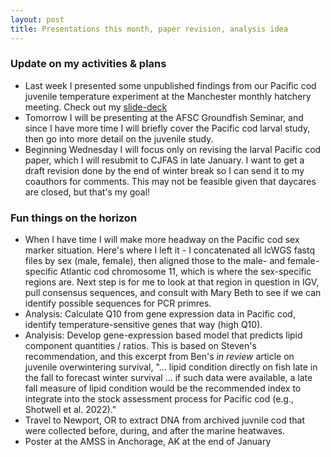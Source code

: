```yaml
---
layout: post
title: Presentations this month, paper revision, analysis idea
---
```


### Update on my activities & plans 
- Last week I presented some unpublished findings from our Pacific cod juvenile temperature experiment at the Manchester monthly hatchery meeting. Check out my [slide-deck](https://github.com/RobertsLab/project-cod-temperature/blob/main/reports/Manchester-Presentation-Dec2024.pdf)
- Tomorrow I will be presenting at the AFSC Groundfish Seminar, and since I have more time I will briefly cover the Pacific cod larval study, then go into more detail on the juvenile study.  
- Beginning Wednesday I will focus only on revising the larval Pacific cod paper, which I will resubmit to CJFAS in late January. I want to get a draft revision done by the end of winter break so I can send it to my coauthors for comments. This may not be feasible given that daycares are closed, but that's my goal!  

### Fun things on the horizon 
- When I have time I will make more headway on the Pacific cod sex marker situation. Here's where I left it - I concatenated all lcWGS fastq files by sex (male, female), then aligned those to the male- and female-specific Atlantic cod chromosome 11, which is where the sex-specific regions are. Next step is for me to look at that region in question in IGV, pull consensus sequences, and consult with Mary Beth to see if we can identify possible sequences for PCR primres.  
- Analysis: Calculate Q10 from gene expression data in Pacific cod, identify temperature-sensitive genes that way (high Q10).
- Analyisis: Develop gene-expression based model that predicts lipid component quantities / ratios. This is based on Steven's recommendation, and this excerpt from Ben's _in review_ article on juvenile overwintering survival, "... lipid condition directly on fish late in the fall to forecast winter survival ... if such data were available, a late fall measure of lipid condition would be the recommended index to integrate into the stock assessment process for Pacific cod (e.g., Shotwell et al. 2022)."  
- Travel to Newport, OR to extract DNA from archived juvnile cod that were collected before, during, and after the marine heatwaves.
- Poster at the AMSS in Anchorage, AK at the end of January  


